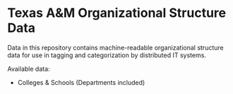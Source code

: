 # Texas A&M Organizational Structure Data

Data in this repository contains machine-readable organizational structure data for use in tagging and categorization by distributed IT systems.

Available data:

- Colleges & Schools (Departments included)

